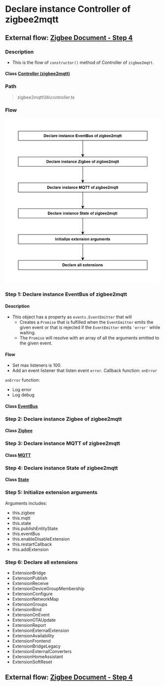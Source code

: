 # Declare instance Controller of zigbee2mqtt

## External flow: [Zigbee Document - Step 4](../README.md#step-4-declare-instance-controller-of-zigbee2mqtt)

### Description
- This is the flow of `constructor()` method of Controller of `zigbee2mqtt`.
  
#### Class [Controller (zigbee2mqtt)](../objects/controller_zigbee2mqtt.md)

### Path
> zigbee2mqtt\lib\controller.ts

### Flow

<img src="../images/4_declare_instance_controller_of_zigbee2mqtt.ts.png" width="550"/>

### Step 1: Declare instance EventBus of zigbee2mqtt

#### Description
- This object has a property as `events.EventEmitter` that will 
  - Creates a `Promise` that is fulfilled when the `EventEmitter` emits the given event or that is rejected if the `EventEmitter` emits `'error'` while waiting. 
  - The `Promise` will resolve with an array of all the arguments emitted to the given event.

#### Flow
- Set max listeners is 100.
- Add an event listener that listen event `error`. Callback function: `onError`

`onError` function:
- Log error
- Log debug

#### Class [EventBus]()

### Step 2: Declare instance Zigbee of zigbee2mqtt

#### Class [Zigbee]()


### Step 3: Declare instance MQTT of zigbee2mqtt

#### Class [MQTT]()

### Step 4: Declare instance State of zigbee2mqtt

#### Class [State]()

### Step 5: Initialize extension arguments
Arguments includes:
- this.zigbee
- this.mqtt
- this.state
- this.publishEntityState
- this.eventBus
- this.enableDisableExtension
- this.restartCallback
- this.addExtension

### Step 6: Declare all extensions
- ExtensionBridge
- ExtensionPublish
- ExtensionReceive
- ExtensionDeviceGroupMembership
- ExtensionConfigure
- ExtensionNetworkMap
- ExtensionGroups
- ExtensionBind
- ExtensionOnEvent
- ExtensionOTAUpdate
- ExtensionReport
- ExtensionExternalExtension
- ExtensionAvailability
- ExtensionFrontend
- ExtensionBridgeLegacy
- ExtensionExternalConverters
- ExtensionHomeAssistant
- ExtensionSoftReset

## External flow: [Zigbee Document - Step 4](../README.md#step-4-declare-instance-controller-of-zigbee2mqtt)
